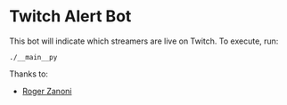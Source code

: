 # Twitch Alert Bot

This bot will indicate which streamers are live on Twitch. To execute, run:

```./__main__py```

Thanks to:
- [Roger Zanoni](https://gitlab.com/roger.zanoni)

